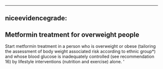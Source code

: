 
---
niceevidencegrade: 
---

## Metformin treatment for overweight people
Start metformin treatment in a person who is overweight or obese (tailoring the assessment of body weight associated risk according to ethnic group*) and whose blood glucose is inadequately controlled (see recommendation 16) by lifestyle interventions (nutrition and exercise) alone.
'

